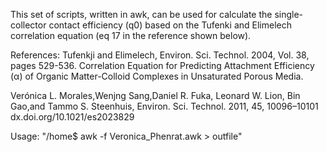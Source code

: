 This set of scripts, written in awk, can be used for calculate the single-collector contact efficiency (q0) based on the Tufenki and Elimelech correlation equation (eq 17 in the reference shown below).

References: Tufenkji and Elimelech, Environ. Sci. Technol. 2004, Vol. 38, pages 529-536.
Correlation Equation for Predicting Attachment Efficiency (α) of Organic Matter-Colloid Complexes in Unsaturated Porous Media. 

Verónica L. Morales,Wenjng Sang,Daniel R. Fuka, Leonard W. Lion, Bin Gao,and Tammo S. Steenhuis,
Environ. Sci. Technol. 2011, 45, 10096–10101
dx.doi.org/10.1021/es2023829

Usage: "/home$ awk -f Veronica_Phenrat.awk > outfile"
